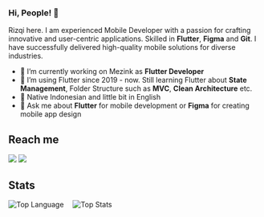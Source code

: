 ### Hi, People! 👋


Rizqi here. I am experienced Mobile Developer with a passion for crafting innovative and user-centric applications. Skilled in **Flutter**, **Figma** and **Git**. I have successfully delivered high-quality mobile solutions for diverse industries.

- 🔭 I’m currently working on Mezink as **Flutter Developer**
- 🌱 I’m using Flutter since 2019 - now. Still learning Flutter about **State Management**, Folder Structure such as **MVC**, **Clean Architecture** etc.
- 📣 Native Indonesian and little bit in English
- 💬 Ask me about **Flutter** for mobile development or **Figma** for creating mobile app design

## Reach me
[<img src="https://img.shields.io/badge/Gmail-D14836?style=for-the-badge&logo=gmail&logoColor=white" />](mailto:alfaruqrizqi18@gmail.com)
[<img src="https://img.shields.io/badge/LinkedIn-0077B5?style=for-the-badge&logo=linkedin&logoColor=white" />](https://linkedin.com/in/alfaruqrizqi18/) <br>

## Stats
![Top Language](https://github-readme-stats.vercel.app/api/top-langs/?username=alfaruqrizqi18&count_private=true$cache_seconds=1800&theme=github_dark&layout=compact)&emsp;
![Top Stats](https://github-readme-stats.vercel.app/api?username=alfaruqrizqi18&show_icons=true&count_private=true$cache_seconds=1800&theme=github_dark&include_all_commits=true&hide_rank=true&hide_title=true)<br>
